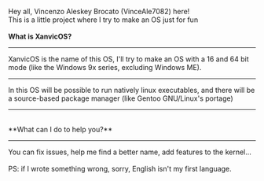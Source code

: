 Hey all, Vincenzo Aleskey Brocato (VinceAle7082) here! <br>
This is a little project where I try to make an OS just for fun <br>
<br>
**What is XanvicOS?**
<hr>
XanvicOS is the name of this OS, I'll try to make an OS with a 16 and 64 bit mode (like the Windows 9x series, excluding Windows ME). <hr>
In this OS will be possible to run natively linux executables, and there will be a source-based package manager (like Gentoo GNU/Linux's portage) <hr>
<br>
**What can I do to help you?**
<hr>
You can fix issues, help me find a better name, add features to the kernel...
<br>
<br>
PS: if I wrote something wrong, sorry, English isn't my first language. 